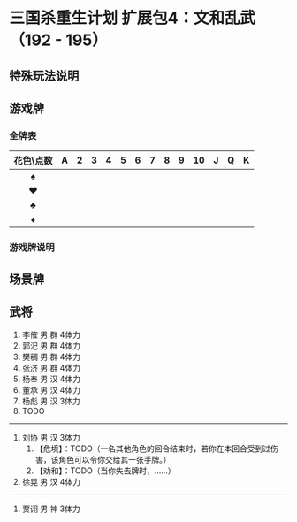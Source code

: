 # 三国杀重生计划 扩展包4：文和乱武（192 - 195）

## 特殊玩法说明

## 游戏牌

### 全牌表

| 花色\点数 |   A   |   2   |   3   |   4   |   5   |   6   |   7   |   8   |   9   |  10   |   J   |   Q   |   K   |
| :-------: | :---: | :---: | :---: | :---: | :---: | :---: | :---: | :---: | :---: | :---: | :---: | :---: | :---: |
|     ♠     |       |       |       |       |       |       |       |       |       |       |       |       |       |
|     ♥     |       |       |       |       |       |       |       |       |       |       |       |       |       |
|     ♣     |       |       |       |       |       |       |       |       |       |       |       |       |       |
|     ♦     |       |       |       |       |       |       |       |       |       |       |       |       |       |

### 游戏牌说明

## 场景牌

## 武将

1. 李傕 男 群 4体力
2. 郭汜 男 群 4体力
3. 樊稠 男 群 4体力
4. 张济 男 群 4体力
5. 杨奉 男 汉 4体力
6. 董承 男 汉 4体力
7. 杨彪 男 汉 3体力
8. TODO

----

1. 刘协 男 汉 3体力
   1. 【危境】：TODO（一名其他角色的回合结束时，若你在本回合受到过伤害，该角色可以令你交给其一张手牌。）
   2. 【劝和】：TODO（当你失去牌时，……）
2. 徐晃 男 汉 4体力

----

1. 贾诩 男 神 3体力
